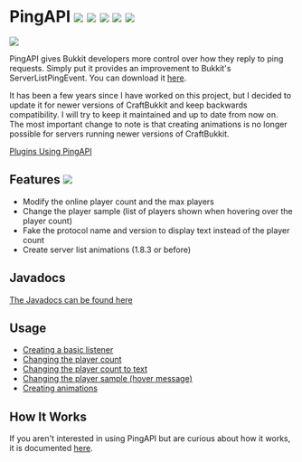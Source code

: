 # PingAPI [<img src="https://img.shields.io/badge/minecraft-1.14.1-important.svg">](README.md) [<img src="https://img.shields.io/badge/craftbukkit-1.7.5%20--%201.14.1-critical.svg">](README.md) [<img src="https://img.shields.io/badge/release-v1.3.1-blue.svg">](README.md) [<img src="https://img.shields.io/badge/license-MIT-blue.svg">](https://github.com/henry-anderson/PingAPI/blob/master/LICENSE) [<img src="https://img.shields.io/spiget/downloads/3829.svg?color=blue">](https://www.spigotmc.org/resources/pingapi.3829/)

[<img src="https://i.imgur.com/CZm3X3M.gif">](README.md)

PingAPI gives Bukkit developers more control over how they reply to ping requests. Simply put it provides an improvement to Bukkit's ServerListPingEvent. You can download it [here](http://www.spigotmc.org/resources/pingapi.3829/).

It has been a few years since I have worked on this project, but I decided to update it for newer versions of CraftBukkit and keep backwards compatibility. I will try to keep it maintained and up to date from now on. The most important change to note is that creating animations is no longer possible for servers running newer versions of CraftBukkit.

[Plugins Using PingAPI](plugins.md)

## Features [<img src="https://img.shields.io/badge/animations-1.7.5%20--%201.8.3-blueviolet.svg">](README.md)
- Modify the online player count and the max players
- Change the player sample (list of players shown when hovering over the player count)
- Fake the protocol name and version to display text instead of the player count
- Create server list animations (1.8.3 or before)

## Javadocs
[The Javadocs can be found here](http://henry-anderson.github.io/PingAPI/)

## Usage
- [Creating a basic listener](usage/listener.md)
- [Changing the player count](usage/player_count.md)
- [Changing the player count to text](usage/player_count_to_text.md)
- [Changing the player sample (hover message)](usage/player_sample.md)
- [Creating animations](usage/animations.md)

## How It Works
If you aren't interested in using PingAPI but are curious about how it works, it is documented [here](https://github.com/henry-anderson/PingAPI/tree/master/PingAPI/src/org/henrya/pingapi#pingapi).
